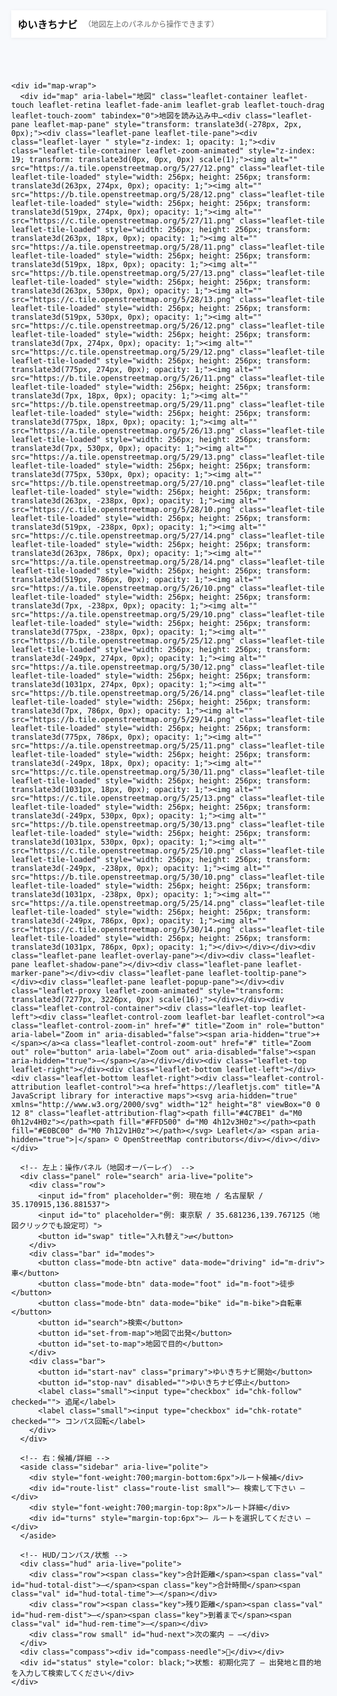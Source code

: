 <html lang="ja"><head>
  <meta charset="utf-8">
  <meta name="viewport" content="width=device-width,initial-scale=1,viewport-fit=cover">
  <title>ゆいきちナビ</title>
  <link rel="stylesheet" href="https://unpkg.com/leaflet@1.9.4/dist/leaflet.css">
  <style>
    :root{--accent:#1e90ff;--bg:#f7f9fc;--ink:#111}
    html,body{height:100%;margin:0;font-family:system-ui,-apple-system,Segoe UI,Roboto,'Noto Sans JP',sans-serif;background:var(--bg);color:var(--ink)}
    #app{height:100%;display:flex;flex-direction:column}
    header{display:flex;align-items:center;gap:10px;padding:10px;background:#fff;box-shadow:0 1px 6px rgba(0,0,0,0.06)}
    header h1{font-size:16px;margin:0}
    #map-wrap{position:relative;flex:1;min-height:360px}
    #map{position:absolute;inset:0}

    /* ── 左上パネル（地図内オーバーレイ; スマホで約1/2サイズ） */
    .panel{position:absolute;z-index:1400;left:12px;top:12px;background:#fff;border:1px solid #e9eef3;border-radius:14px;box-shadow:0 12px 30px rgba(0,0,0,.12);padding:10px}
    .panel .row{display:flex;gap:8px;align-items:center;flex-wrap:wrap}
    .panel input{padding:8px;border:1px solid #ddd;border-radius:8px;min-width:220px;flex:1 1 200px}
    .panel button{padding:8px 10px;border-radius:10px;border:1px solid #ddd;background:#fff;cursor:pointer}
    .panel .mode-btn{padding:6px 10px;border-radius:10px}
    .panel .mode-btn.active{background:var(--accent);color:#fff;border-color:var(--accent)}
    .panel .bar{display:flex;gap:6px;align-items:center;flex-wrap:wrap;margin-top:8px}

    /* 右のルート/詳細 */
    aside.sidebar{position:absolute;right:12px;top:12px;z-index:1400;background:#fff;padding:12px;border-radius:14px;box-shadow:0 12px 30px rgba(0,0,0,0.12);width:360px;max-height:72vh;overflow:auto}
    .route-item{padding:8px;border-radius:10px;border:1px solid #eee;margin-bottom:6px;cursor:pointer}
    .route-item.selected{background:var(--accent);color:#fff;border-color:var(--accent);font-weight:700}
    .turn-step{padding:6px;border-bottom:1px dashed #eee}

    /* HUD/コンパス/ステータス */
    #status{position:absolute;left:12px;bottom:12px;z-index:1500;background:rgba(255,255,255,0.95);padding:8px 10px;border-radius:10px;box-shadow:0 6px 18px rgba(0,0,0,0.12)}
    .small{font-size:12px;color:#666}
    .hud{position:absolute;left:12px;bottom:82px;z-index:1500;background:rgba(255,255,255,0.96);padding:10px 12px;border-radius:12px;box-shadow:0 10px 30px rgba(0,0,0,0.12);min-width:260px}
    .hud .row{display:flex;gap:10px;align-items:baseline;flex-wrap:wrap}
    .hud .key{font-size:12px;color:#777}
    .hud .val{font-weight:700}
    .compass{position:absolute;right:12px;bottom:12px;z-index:1500;background:rgba(255,255,255,0.95);padding:8px;border-radius:50%;width:44px;height:44px;display:grid;place-items:center;box-shadow:0 6px 18px rgba(0,0,0,0.12)}
    .compass > div{transform-origin:center center}
    .rotateable{transition:transform 120ms ease}
    .marker-heading{width:22px;height:22px;border-radius:50%;background:#1e90ff;border:2px solid #fff;box-shadow:0 0 0 2px rgba(30,144,255,0.25)}
    .marker-heading::after{content:"";position:absolute;width:0;height:0;border-left:6px solid transparent;border-right:6px solid transparent;border-bottom:10px solid #1e90ff;top:-8px;left:5px;transform-origin:center}

    /* Leaflet 既存ズームを大きくして押しやすく */
    .leaflet-control-zoom{transform-origin:top left}
    @media(max-width:800px){
      header{padding:8px}
      /* スマホ：パネル/サイドバーをコンパクト化 */
      .panel{transform:scale(.75);transform-origin:top left}
      aside.sidebar{width:min(92vw,420px);top:auto;bottom:12px;max-height:46vh}
      .hud{bottom:72px}
      .compass{bottom:12px}
      /* ズームボタン拡大 */
      .leaflet-control-zoom{transform:scale(1.35)}
    }
    @media(min-width:801px){
      .leaflet-control-zoom{transform:scale(1.1)}
    }
  </style>
</head>
<body>
  <div id="app">
    <header>
      <h1>ゆいきちナビ</h1>
      <div class="small">（地図左上のパネルから操作できます）</div>
    </header>

    <div id="map-wrap">
      <div id="map" aria-label="地図" class="leaflet-container leaflet-touch leaflet-retina leaflet-fade-anim leaflet-grab leaflet-touch-drag leaflet-touch-zoom" tabindex="0">地図を読み込み中…<div class="leaflet-pane leaflet-map-pane" style="transform: translate3d(-278px, 2px, 0px);"><div class="leaflet-pane leaflet-tile-pane"><div class="leaflet-layer " style="z-index: 1; opacity: 1;"><div class="leaflet-tile-container leaflet-zoom-animated" style="z-index: 19; transform: translate3d(0px, 0px, 0px) scale(1);"><img alt="" src="https://a.tile.openstreetmap.org/5/27/12.png" class="leaflet-tile leaflet-tile-loaded" style="width: 256px; height: 256px; transform: translate3d(263px, 274px, 0px); opacity: 1;"><img alt="" src="https://b.tile.openstreetmap.org/5/28/12.png" class="leaflet-tile leaflet-tile-loaded" style="width: 256px; height: 256px; transform: translate3d(519px, 274px, 0px); opacity: 1;"><img alt="" src="https://c.tile.openstreetmap.org/5/27/11.png" class="leaflet-tile leaflet-tile-loaded" style="width: 256px; height: 256px; transform: translate3d(263px, 18px, 0px); opacity: 1;"><img alt="" src="https://a.tile.openstreetmap.org/5/28/11.png" class="leaflet-tile leaflet-tile-loaded" style="width: 256px; height: 256px; transform: translate3d(519px, 18px, 0px); opacity: 1;"><img alt="" src="https://b.tile.openstreetmap.org/5/27/13.png" class="leaflet-tile leaflet-tile-loaded" style="width: 256px; height: 256px; transform: translate3d(263px, 530px, 0px); opacity: 1;"><img alt="" src="https://c.tile.openstreetmap.org/5/28/13.png" class="leaflet-tile leaflet-tile-loaded" style="width: 256px; height: 256px; transform: translate3d(519px, 530px, 0px); opacity: 1;"><img alt="" src="https://c.tile.openstreetmap.org/5/26/12.png" class="leaflet-tile leaflet-tile-loaded" style="width: 256px; height: 256px; transform: translate3d(7px, 274px, 0px); opacity: 1;"><img alt="" src="https://c.tile.openstreetmap.org/5/29/12.png" class="leaflet-tile leaflet-tile-loaded" style="width: 256px; height: 256px; transform: translate3d(775px, 274px, 0px); opacity: 1;"><img alt="" src="https://b.tile.openstreetmap.org/5/26/11.png" class="leaflet-tile leaflet-tile-loaded" style="width: 256px; height: 256px; transform: translate3d(7px, 18px, 0px); opacity: 1;"><img alt="" src="https://b.tile.openstreetmap.org/5/29/11.png" class="leaflet-tile leaflet-tile-loaded" style="width: 256px; height: 256px; transform: translate3d(775px, 18px, 0px); opacity: 1;"><img alt="" src="https://a.tile.openstreetmap.org/5/26/13.png" class="leaflet-tile leaflet-tile-loaded" style="width: 256px; height: 256px; transform: translate3d(7px, 530px, 0px); opacity: 1;"><img alt="" src="https://a.tile.openstreetmap.org/5/29/13.png" class="leaflet-tile leaflet-tile-loaded" style="width: 256px; height: 256px; transform: translate3d(775px, 530px, 0px); opacity: 1;"><img alt="" src="https://b.tile.openstreetmap.org/5/27/10.png" class="leaflet-tile leaflet-tile-loaded" style="width: 256px; height: 256px; transform: translate3d(263px, -238px, 0px); opacity: 1;"><img alt="" src="https://c.tile.openstreetmap.org/5/28/10.png" class="leaflet-tile leaflet-tile-loaded" style="width: 256px; height: 256px; transform: translate3d(519px, -238px, 0px); opacity: 1;"><img alt="" src="https://c.tile.openstreetmap.org/5/27/14.png" class="leaflet-tile leaflet-tile-loaded" style="width: 256px; height: 256px; transform: translate3d(263px, 786px, 0px); opacity: 1;"><img alt="" src="https://a.tile.openstreetmap.org/5/28/14.png" class="leaflet-tile leaflet-tile-loaded" style="width: 256px; height: 256px; transform: translate3d(519px, 786px, 0px); opacity: 1;"><img alt="" src="https://a.tile.openstreetmap.org/5/26/10.png" class="leaflet-tile leaflet-tile-loaded" style="width: 256px; height: 256px; transform: translate3d(7px, -238px, 0px); opacity: 1;"><img alt="" src="https://a.tile.openstreetmap.org/5/29/10.png" class="leaflet-tile leaflet-tile-loaded" style="width: 256px; height: 256px; transform: translate3d(775px, -238px, 0px); opacity: 1;"><img alt="" src="https://b.tile.openstreetmap.org/5/25/12.png" class="leaflet-tile leaflet-tile-loaded" style="width: 256px; height: 256px; transform: translate3d(-249px, 274px, 0px); opacity: 1;"><img alt="" src="https://a.tile.openstreetmap.org/5/30/12.png" class="leaflet-tile leaflet-tile-loaded" style="width: 256px; height: 256px; transform: translate3d(1031px, 274px, 0px); opacity: 1;"><img alt="" src="https://b.tile.openstreetmap.org/5/26/14.png" class="leaflet-tile leaflet-tile-loaded" style="width: 256px; height: 256px; transform: translate3d(7px, 786px, 0px); opacity: 1;"><img alt="" src="https://b.tile.openstreetmap.org/5/29/14.png" class="leaflet-tile leaflet-tile-loaded" style="width: 256px; height: 256px; transform: translate3d(775px, 786px, 0px); opacity: 1;"><img alt="" src="https://a.tile.openstreetmap.org/5/25/11.png" class="leaflet-tile leaflet-tile-loaded" style="width: 256px; height: 256px; transform: translate3d(-249px, 18px, 0px); opacity: 1;"><img alt="" src="https://c.tile.openstreetmap.org/5/30/11.png" class="leaflet-tile leaflet-tile-loaded" style="width: 256px; height: 256px; transform: translate3d(1031px, 18px, 0px); opacity: 1;"><img alt="" src="https://c.tile.openstreetmap.org/5/25/13.png" class="leaflet-tile leaflet-tile-loaded" style="width: 256px; height: 256px; transform: translate3d(-249px, 530px, 0px); opacity: 1;"><img alt="" src="https://b.tile.openstreetmap.org/5/30/13.png" class="leaflet-tile leaflet-tile-loaded" style="width: 256px; height: 256px; transform: translate3d(1031px, 530px, 0px); opacity: 1;"><img alt="" src="https://c.tile.openstreetmap.org/5/25/10.png" class="leaflet-tile leaflet-tile-loaded" style="width: 256px; height: 256px; transform: translate3d(-249px, -238px, 0px); opacity: 1;"><img alt="" src="https://b.tile.openstreetmap.org/5/30/10.png" class="leaflet-tile leaflet-tile-loaded" style="width: 256px; height: 256px; transform: translate3d(1031px, -238px, 0px); opacity: 1;"><img alt="" src="https://a.tile.openstreetmap.org/5/25/14.png" class="leaflet-tile leaflet-tile-loaded" style="width: 256px; height: 256px; transform: translate3d(-249px, 786px, 0px); opacity: 1;"><img alt="" src="https://c.tile.openstreetmap.org/5/30/14.png" class="leaflet-tile leaflet-tile-loaded" style="width: 256px; height: 256px; transform: translate3d(1031px, 786px, 0px); opacity: 1;"></div></div></div><div class="leaflet-pane leaflet-overlay-pane"></div><div class="leaflet-pane leaflet-shadow-pane"></div><div class="leaflet-pane leaflet-marker-pane"></div><div class="leaflet-pane leaflet-tooltip-pane"></div><div class="leaflet-pane leaflet-popup-pane"></div><div class="leaflet-proxy leaflet-zoom-animated" style="transform: translate3d(7277px, 3226px, 0px) scale(16);"></div></div><div class="leaflet-control-container"><div class="leaflet-top leaflet-left"><div class="leaflet-control-zoom leaflet-bar leaflet-control"><a class="leaflet-control-zoom-in" href="#" title="Zoom in" role="button" aria-label="Zoom in" aria-disabled="false"><span aria-hidden="true">+</span></a><a class="leaflet-control-zoom-out" href="#" title="Zoom out" role="button" aria-label="Zoom out" aria-disabled="false"><span aria-hidden="true">−</span></a></div></div><div class="leaflet-top leaflet-right"></div><div class="leaflet-bottom leaflet-left"></div><div class="leaflet-bottom leaflet-right"><div class="leaflet-control-attribution leaflet-control"><a href="https://leafletjs.com" title="A JavaScript library for interactive maps"><svg aria-hidden="true" xmlns="http://www.w3.org/2000/svg" width="12" height="8" viewBox="0 0 12 8" class="leaflet-attribution-flag"><path fill="#4C7BE1" d="M0 0h12v4H0z"></path><path fill="#FFD500" d="M0 4h12v3H0z"></path><path fill="#E0BC00" d="M0 7h12v1H0z"></path></svg> Leaflet</a> <span aria-hidden="true">|</span> © OpenStreetMap contributors</div></div></div></div>

      <!-- 左上：操作パネル（地図オーバーレイ） -->
      <div class="panel" role="search" aria-live="polite">
        <div class="row">
          <input id="from" placeholder="例: 現在地 / 名古屋駅 / 35.170915,136.881537">
          <input id="to" placeholder="例: 東京駅 / 35.681236,139.767125（地図クリックでも設定可）">
          <button id="swap" title="入れ替え">⇄</button>
        </div>
        <div class="bar" id="modes">
          <button class="mode-btn active" data-mode="driving" id="m-driv">車</button>
          <button class="mode-btn" data-mode="foot" id="m-foot">徒歩</button>
          <button class="mode-btn" data-mode="bike" id="m-bike">自転車</button>
          <button id="search">検索</button>
          <button id="set-from-map">地図で出発</button>
          <button id="set-to-map">地図で目的</button>
        </div>
        <div class="bar">
          <button id="start-nav" class="primary">ゆいきちナビ開始</button>
          <button id="stop-nav" disabled="">ゆいきちナビ停止</button>
          <label class="small"><input type="checkbox" id="chk-follow" checked=""> 追尾</label>
          <label class="small"><input type="checkbox" id="chk-rotate" checked=""> コンパス回転</label>
        </div>
      </div>

      <!-- 右：候補/詳細 -->
      <aside class="sidebar" aria-live="polite">
        <div style="font-weight:700;margin-bottom:6px">ルート候補</div>
        <div id="route-list" class="route-list small">— 検索して下さい —</div>
        <div style="font-weight:700;margin-top:8px">ルート詳細</div>
        <div id="turns" style="margin-top:6px">— ルートを選択してください —</div>
      </aside>

      <!-- HUD/コンパス/状態 -->
      <div class="hud" aria-live="polite">
        <div class="row"><span class="key">合計距離</span><span class="val" id="hud-total-dist">—</span><span class="key">合計時間</span><span class="val" id="hud-total-time">—</span></div>
        <div class="row"><span class="key">残り距離</span><span class="val" id="hud-rem-dist">—</span><span class="key">到着まで</span><span class="val" id="hud-rem-time">—</span></div>
        <div class="row small" id="hud-next">次の案内 — —</div>
      </div>
      <div class="compass"><div id="compass-needle">🧭</div></div>
      <div id="status" style="color: black;">状態: 初期化完了 — 出発地と目的地を入力して検索してください</div>
    </div>
  </div>

  <script src="https://unpkg.com/leaflet@1.9.4/dist/leaflet.js"></script>
  <script src="https://cdn.jsdelivr.net/npm/@turf/turf@6/turf.min.js"></script>
  <script>
  // ====== 再初期化ガード ======
  if (window._navCompleteInitializedV4) {
    console.warn('nav_complete V4 は既に初期化済み — 再利用します');
  } else {
    window._navCompleteInitializedV4 = true;

    (function(){
      // ====== アプリ状態 ======
      window._navComplete = window._navComplete || {};
      const app = window._navComplete;
      app.state = app.state || {
        map:null, markers:{from:null,to:null,cur:null},
        routes:[], routeLayers:[], routeTooltips:[], turnMarkers:[], progressLayer:null, selected:-1,
        nav:false, watchId:null, heading:0, lastHeadingTs:0,
        setMode:'driving', mapClickMode:null, useDummy:false,
        lastRerouteTs:0, follow:true, rotate:true,
        lastSnapIdx:0
      };

      const els = {
        from: document.getElementById('from'),
        to: document.getElementById('to'),
        swap: document.getElementById('swap'),
        modes: document.getElementById('modes'),
        search: document.getElementById('search'),
        setFromMap: document.getElementById('set-from-map'),
        setToMap: document.getElementById('set-to-map'),
        routeList: document.getElementById('route-list'),
        turns: document.getElementById('turns'),
        status: document.getElementById('status'),
        startNav: document.getElementById('start-nav'),
        stopNav: document.getElementById('stop-nav'),
        hudTotalDist: document.getElementById('hud-total-dist'),
        hudTotalTime: document.getElementById('hud-total-time'),
        hudRemDist: document.getElementById('hud-rem-dist'),
        hudRemTime: document.getElementById('hud-rem-time'),
        hudNext: document.getElementById('hud-next'),
        chkFollow: document.getElementById('chk-follow'),
        chkRotate: document.getElementById('chk-rotate'),
        compass: document.getElementById('compass-needle')
      };

      function setStatus(msg, isErr){ els.status.textContent = '状態: ' + msg; els.status.style.color = isErr? 'red':'black'; console.log('[nav]', msg); }
      function formatDist(m){ return m>=1000? (m/1000).toFixed(2)+' km' : Math.round(m)+' m'; }
      function formatDuration(sec){ if(!sec && sec!==0) return '-'; const s=Math.round(sec); const h=Math.floor(s/3600); const m=Math.round((s%3600)/60); if(h>0){ return `${h}時間${m}分`; } return `${m}分`; }

      // ====== 日本語案内生成 ======
      function jpInstruction(step){
        if(!step || !step.maneuver) return '直進';
        const m = step.maneuver; const type=m.type||''; const mod=m.modifier||''; const name = step.name? `（${step.name}）` : '';
        const roundaboutExit = (m.exit? `${m.exit} 番目の出口` : '');
        const dir = (x=>({
          'left':'左方向','slight left':'やや左方向','sharp left':'大きく左方向',
          'right':'右方向','slight right':'やや右方向','sharp right':'大きく右方向',
          'straight':'直進','uturn':'Uターン'
        }[x]||''))(mod);
        let text='';
        switch(type){
          case 'depart': text='出発'; break;
          case 'arrive': text='目的地に到着'; break;
          case 'turn': text= dir||'曲がる'; break;
          case 'new name': text='道なりに進む'; break;
          case 'merge': text='合流'; break;
          case 'on ramp': text='入口から進入'; break;
          case 'off ramp': text='出口で出る'; break;
          case 'roundabout': case 'rotary': text = `環状交差点で${roundaboutExit||'目的の出口'}へ`; break;
          case 'roundabout turn': text = `環状交差点で${dir}`; break;
          case 'fork': text=`分岐で${dir}`; break;
          case 'end of road': text=`突き当たりで${dir}`; break;
          case 'continue': text='直進'; break;
          case 'use lane': text='車線に従う'; break;
          default: text='進む';
        }
        return `${text}${name}`.trim();
      }

      // ====== 地図初期化 ======
      function initMap(){
        if (app.state.map) return app.state.map;
        const map = L.map('map', { center:[35.681236,139.767125], zoom:5, zoomControl:true });
        L.tileLayer('https://{s}.tile.openstreetmap.org/{z}/{x}/{y}.png',{maxZoom:19, attribution:'© OpenStreetMap contributors'}).addTo(map);
        app.state.map = map;
        map.on('click', (e)=>{
          if (app.state.mapClickMode === 'from'){
            setFrom({lat:e.latlng.lat, lon:e.latlng.lng, display_name:`${e.latlng.lat.toFixed(5)}, ${e.latlng.lng.toFixed(5)}`});
            app.state.mapClickMode = null; setStatus('地図で出発地を設定しました');
          } else if (app.state.mapClickMode === 'to'){
            setTo({lat:e.latlng.lat, lon:e.latlng.lng, display_name:`${e.latlng.lat.toFixed(5)}, ${e.latlng.lng.toFixed(5)}`});
            app.state.mapClickMode = null; setStatus('地図で目的地を設定しました');
          }
        });
        return map;
      }
      const map = initMap();

      // ====== マーカー ======
      function ensureMarker(name){ if (app.state.markers[name]) return app.state.markers[name]; const m = L.marker(map.getCenter()).addTo(map); app.state.markers[name]=m; return m; }
      function setFrom(loc){ app.state.from = loc; els.from.value = loc.display_name || `${loc.lat.toFixed(5)},${loc.lon.toFixed(5)}`; const m = ensureMarker('from'); m.setLatLng([loc.lat,loc.lon]).bindPopup('出発').openPopup(); }
      function setTo(loc){ app.state.to = loc; els.to.value = loc.display_name || `${loc.lat.toFixed(5)},${loc.lon.toFixed(5)}`; const m = ensureMarker('to'); m.setLatLng([loc.lat,loc.lon]).bindPopup('目的地').openPopup(); }

      // 現在地マーカー（進行方向アイコン）
      function setCurrentMarker(lat,lon,bearing){
        const html = `<div class="marker-heading rotateable" style="position:relative;"></div>`;
        if(!app.state.markers.cur){ app.state.markers.cur = L.marker([lat,lon],{ title:'現在地', icon: L.divIcon({html, className:'', iconSize:[22,22]})}).addTo(map); }
        app.state.markers.cur.setLatLng([lat,lon]);
        try{ const el = app.state.markers.cur.getElement().querySelector('.rotateable'); if(el){ el.style.transform = `rotate(${bearing||0}deg)`; } }catch(e){}
      }

      // ====== ジオコーディング/パース ======
      function parseLatLon(q){ if(!q) return null; const m = q.trim().match(/^(-?\d+(?:\.\d+)?)[,\s]+(-?\d+(?:\.\d+)?)/); if(m) return {lat:parseFloat(m[1]), lon:parseFloat(m[2]), display_name:`${parseFloat(m[1]).toFixed(5)}, ${parseFloat(m[2]).toFixed(5)}`}; return null; }
      async function geocode(q){ const parsed = parseLatLon(q); if(parsed) return parsed; const url='https://nominatim.openstreetmap.org/search?format=json&limit=5&q='+encodeURIComponent(q); try{ const ctrl=new AbortController(); const t=setTimeout(()=>ctrl.abort(),8000); const res=await fetch(url,{signal:ctrl.signal, headers:{'Accept-Language':'ja'}}); clearTimeout(t); if(!res.ok) throw new Error('HTTP '+res.status); const j=await res.json(); if(j&&j.length>0) return {lat:parseFloat(j[0].lat), lon:parseFloat(j[0].lon), display_name:j[0].display_name}; return null;}catch(e){console.warn('geocode fail',e); return null;} }

      // ====== ルート取得（OSRM） ======
      async function fetchRoutes(from,to,mode){ const profile = mode==='driving'?'driving': mode==='foot'?'foot':'bicycle'; const url=`https://router.project-osrm.org/route/v1/${profile}/${from.lon},${from.lat};${to.lon},${to.lat}?overview=full&geometries=geojson&steps=true&alternatives=true`; try{ const ctrl=new AbortController(); const t=setTimeout(()=>ctrl.abort(),12000); const res=await fetch(url,{signal:ctrl.signal}); clearTimeout(t); if(!res.ok) throw new Error('HTTP '+res.status); const j=await res.json(); if(j && j.code==='Ok' && j.routes && j.routes.length>0) return j.routes; return null;}catch(e){console.warn('fetchRoutes fail',e); return null;} }

      // ====== モード別 推定速度(ETA補正) ======
      const SPEED_KMH = { foot: 4.8, bike: 16, driving: 42 };
      function etaSeconds(distanceMeters, mode){ const v = SPEED_KMH[mode] || 42; return (distanceMeters/1000) / v * 3600; }

      // ====== ルート描画＆リスト（線/ツールチップ/曲がりマーカー） ======
      function clearRouteLayers(){
        app.state.routeLayers.forEach(l=>{ try{ map.removeLayer(l);}catch{} });
        app.state.routeTooltips.forEach(t=>{ try{ map.removeLayer(t);}catch{} });
        app.state.turnMarkers.forEach(m=>{ try{ map.removeLayer(m);}catch{} });
        if(app.state.progressLayer){ try{ map.removeLayer(app.state.progressLayer);}catch{} app.state.progressLayer=null; }
        app.state.routeLayers=[]; app.state.routeTooltips=[]; app.state.turnMarkers=[];
        app.state.routes=[]; app.state.selected=-1;
        els.routeList.innerHTML=''; els.turns.innerHTML='';
        els.hudTotalDist.textContent='—'; els.hudTotalTime.textContent='—'; els.hudRemDist.textContent='—'; els.hudRemTime.textContent='—';
      }

      function makeTurnMarker(step){
        if(!step || !step.maneuver || !step.maneuver.location) return null;
        const [lon,lat] = step.maneuver.location;
        const marker = L.circleMarker([lat,lon], {radius:6, weight:2, color:'#1e90ff', fillColor:'#1e90ff', fillOpacity:0.85});
        const label = `<div style="font-weight:700">${jpInstruction(step)}</div><div class="small">${formatDist(step.distance)} ${step.name ? '｜ '+step.name:''}</div>`;
        marker.bindPopup(label);
        marker.bindTooltip(jpInstruction(step), {permanent:false, direction:'top', offset:[0,-6]});
        return marker;
      }

      function drawRoutes(routes){
        clearRouteLayers();
        app.state.routes = routes;
        routes.forEach((r,i)=>{
          const coords = r.geometry.coordinates.map(c=>[c[1],c[0]]);
          const line = L.polyline(coords,{color:i===0?'#1e90ff':'#888',weight:i===0?7:5,opacity:i===0?0.95:0.45}).addTo(map);
          line.on('click',()=> selectRoute(i));
          line.bindTooltip(`候補 ${i+1}｜${(r.distance/1000).toFixed(2)} km｜${formatDuration(etaSeconds(r.distance, app.state.setMode))}`);
          app.state.routeLayers.push(line);

          // 主要曲がりポイントにマーカー
          const steps = (r.legs && r.legs[0] && r.legs[0].steps) ? r.legs[0].steps : [];
          const every = Math.max(1, Math.floor(steps.length/40)); // 過密回避
          steps.forEach((s,idx)=>{
            if(!s.maneuver || s.maneuver.type==='depart') return;
            if(idx % every !== 0 && s.maneuver.type!=='turn' && s.maneuver.type!=='arrive') return;
            const m = makeTurnMarker(s);
            if(m){ m.addTo(map); app.state.turnMarkers.push(m); }
          });

          const div = document.createElement('div');
          div.className='route-item'; if(i===0) div.classList.add('selected');
          const distKm = (r.distance/1000).toFixed(2);
          const durStr = formatDuration(etaSeconds(r.distance, app.state.setMode));
          div.textContent=`候補 ${i+1} — ${distKm} km / ${durStr}`;
          div.addEventListener('click',()=> selectRoute(i));
          els.routeList.appendChild(div);
        });
        app.state.selected=0; selectRoute(0);
      }

      function selectRoute(i){
        if(i<0||i>=app.state.routes.length) return;
        app.state.selected=i;
        app.state.routeLayers.forEach((l,idx)=>{ l.setStyle({color: idx===i? '#1e90ff':'#888', weight: idx===i?8:5, opacity: idx===i?0.98:0.4}); if(idx===i) l.bringToFront(); });
        const items = els.routeList.querySelectorAll('.route-item'); items.forEach((it,idx)=> it.classList.toggle('selected', idx===i));
        const r = app.state.routes[i];
        const steps = r.legs[0].steps; renderTurns(steps);
        const coords = r.geometry.coordinates.map(c=>[c[1],c[0]]);
        const bounds = L.latLngBounds(coords); map.fitBounds(bounds,{padding:[50,50]});
        els.hudTotalDist.textContent = (r.distance/1000).toFixed(2)+' km';
        els.hudTotalTime.textContent = formatDuration(etaSeconds(r.distance, app.state.setMode));
        app.state.lastSnapIdx=0; // reset progress
        if(app.state.progressLayer){ try{ map.removeLayer(app.state.progressLayer);}catch{} app.state.progressLayer=null; }
      }

      function renderTurns(steps){
        els.turns.innerHTML='';
        if(!steps||steps.length===0){ els.turns.textContent='ターンバイターンデータがありません'; return;}
        steps.forEach((s)=>{
          const node = document.createElement('div');
          node.className='turn-step';
          node.innerHTML=`<div><strong>${jpInstruction(s)}</strong></div><div class=\"small\">距離: ${formatDist(s.distance)} ${s.name? '｜ 道路: '+s.name : ''}</div>`;
          node.addEventListener('mouseenter', ()=>{ // ホバーで該当マーカー強調
            if(!s.maneuver||!s.maneuver.location) return;
            const [lon,lat] = s.maneuver.location; L.popup({autoClose:true, closeButton:false, offset:[0,-10]})
              .setLatLng([lat,lon])
              .setContent(`<b>${jpInstruction(s)}</b><div class='small'>${formatDist(s.distance)} ${s.name? '｜ '+s.name:''}</div>`)
              .openOn(map);
          });
          els.turns.appendChild(node);
        });
      }

      // ====== 音声読み上げ（日本語） ======
      function speakJa(text){ if(!window.speechSynthesis) return; try{ const u = new SpeechSynthesisUtterance(text); u.lang='ja-JP'; window.speechSynthesis.cancel(); window.speechSynthesis.speak(u);}catch(e){console.warn('speak fail',e);} }

      // ====== 追尾/回転（地図は回転しない） ======
      function applyFollowAndRotate(lat,lon,bearing){
        if(app.state.follow){ const z = Math.max(15, map.getZoom()); map.setView([lat,lon], Math.min(17,z)); }
        if(app.state.rotate){ const deg = (bearing||0); try{ els.compass.style.transform = `rotate(${deg}deg)`; }catch(e){} } else { try{ els.compass.style.transform='none'; }catch(e){} }
      }

      // ====== ナビ実行・自動リルート ======
      function startNavigation(){ if(app.state.nav) return; if(!app.state.routes||app.state.routes.length===0){ setStatus('先にルートを検索してください',true); return;} app.state.nav=true; setStatus('ナビ開始：ルートを追跡します'); els.startNav.disabled=true; els.stopNav.disabled=false;
        if(!navigator.geolocation){ setStatus('位置情報非対応。ダミーを使用します',true); applyDummy(); return; }
        try{ app.state.watchId = navigator.geolocation.watchPosition(onNavPosition, onNavError, { enableHighAccuracy:true, maximumAge:1000, timeout:15000}); }catch(e){ console.warn('watch fail',e); applyDummy(); }
      }
      function stopNavigation(){ if(!app.state.nav) return; app.state.nav=false; setStatus('ナビ停止'); els.startNav.disabled=false; els.stopNav.disabled=true; try{ if(app.state.watchId!==null){ navigator.geolocation.clearWatch(app.state.watchId); app.state.watchId=null; }}catch(e){} }

      function onNavError(err){ console.warn('nav pos err',err); if(err && err.code===1){ setStatus('位置情報が許可されていません', true); }

      }

      function offRouteThreshold(){ switch(app.state.setMode){ case 'foot': return 30; case 'bike': return 50; default: return 100; } }
      function rerouteCooldownMs(){ return 8000; }

      function updateProgressLayer(route, snapIdx){ if(!route) return; const coords = route.geometry.coordinates; if(snapIdx<=0) return; const seg = coords.slice(0, Math.min(snapIdx+1, coords.length)).map(c=>[c[1],c[0]]); if(!app.state.progressLayer){ app.state.progressLayer = L.polyline(seg,{color:'#2ecc71', weight:8, opacity:0.9}).addTo(map); } else { app.state.progressLayer.setLatLngs(seg); } }

      // ★ 角度補正・正規化ヘルパ
      function norm360(deg){ if(typeof deg!=='number'||Number.isNaN(deg)) return 0; return (deg%360+360)%360; }

      function onNavPosition(pos){
        const lat=pos.coords.latitude, lon=pos.coords.longitude;
        let bearing = 0; const nowTs = Date.now(); const headingFresh = (nowTs - app.state.lastHeadingTs) < 2500;
        if(headingFresh){ bearing = norm360(app.state.heading); }
        else if(app._prev){ const dy = lat - app._prev.lat, dx = lon - app._prev.lon; if(Math.abs(dy)+Math.abs(dx) > 1e-6){ bearing = norm360(Math.atan2(dx, dy) * 180/Math.PI); } }
        setCurrentMarker(lat,lon,bearing);
        applyFollowAndRotate(lat,lon,bearing);
        app._prev = {lat,lon};
        if(app.state.useDummy) return;

        const route = app.state.routes[app.state.selected]; if(!route) return;
        const line = turf.lineString(route.geometry.coordinates);
        const pt = turf.point([lon,lat]);
        const snapped = turf.nearestPointOnLine(line, pt, {units:'meters'});
        const distToRoute = snapped.properties.dist; // m
        const snapIdx = snapped.properties.index || 0; // 進捗
        if(snapIdx > app.state.lastSnapIdx){ app.state.lastSnapIdx = snapIdx; updateProgressLayer(route, snapIdx); }

        // 次の案内（日本語）
        const steps = route.legs[0].steps || [];
        let chosen = null; for(let i=0;i<steps.length;i++){ const s=steps[i]; const mloc = s.maneuver && s.maneuver.location; if(!mloc) continue; const d = turf.distance(turf.point([lon,lat]), turf.point([mloc[0],mloc[1]]), {units:'meters'}); if(d>5){ chosen = {index:i, step:s, dist:d}; break; } }
        if(!chosen && steps.length){ chosen = {index:steps.length-1, step:steps[steps.length-1], dist:0}; }
        if(chosen){ const msg = `${formatDist(chosen.dist)} 先、${jpInstruction(chosen.step)}`; els.hudNext.textContent = `次の案内 — ${msg}`; if(chosen.dist < 60){ speakJa(msg); } }

        // 残り距離/時間
        const totalDist = route.distance; const totalDur = etaSeconds(route.distance, app.state.setMode); // 補正後の総時間(秒)
        const routeCoords = route.geometry.coordinates;
        const remainingLine = turf.lineString(routeCoords.slice(snapIdx));
        const remKm = turf.length(remainingLine, {units:'kilometers'});
        const remDistM = Math.max(0, Math.round(remKm*1000));
        const remTimeSec = totalDist>0 ? (totalDur * (remDistM/totalDist)) : 0;
        els.hudRemDist.textContent = formatDist(remDistM);
        els.hudRemTime.textContent = formatDuration(remTimeSec);

        // 自動リルート判定
        const now = Date.now();
        if(distToRoute > offRouteThreshold() && (now - app.state.lastRerouteTs) > rerouteCooldownMs()){
          app.state.lastRerouteTs = now;
          setStatus(`コースを外れました（${Math.round(distToRoute)}m）。新ルートを再検索します…`);
          const cur = {lat, lon}; const dest = app.state.to;
          if(dest){ fetchRoutes(cur, dest, app.state.setMode).then(rs=>{ if(rs && rs.length){ drawRoutes(rs); setStatus('自動リルート完了'); speakJa('ルートを再計算しました'); if(app.state.follow) map.setView([lat,lon], 16); }
            else { setStatus('リルートに失敗しました', true); } }); }
        }
      }

      // ====== デバイス方位（コンパス） ======
      function initOrientation(){
        function screenAngle(){
          const a = (screen.orientation && typeof screen.orientation.angle==='number') ? screen.orientation.angle :
                    (typeof window.orientation==='number' ? window.orientation : 0);
          return (a||0);
        }
        function handleFromAlpha(alpha){ const head = norm360(360 - alpha + screenAngle()); app.state.heading = head; app.state.lastHeadingTs = Date.now(); }
        function handleGeneric(e){ const wh = (typeof e.webkitCompassHeading === 'number' ? e.webkitCompassHeading : null); if(wh!=null && !Number.isNaN(wh)){ app.state.heading = norm360(wh + 0); app.state.lastHeadingTs = Date.now(); } else if(typeof e.alpha === 'number' && !Number.isNaN(e.alpha)){ handleFromAlpha(e.alpha); } }
        if(window.DeviceOrientationEvent && typeof DeviceOrientationEvent.requestPermission === 'function'){
          document.body.addEventListener('click', function once(){ DeviceOrientationEvent.requestPermission().then(state=>{ if(state==='granted'){ window.addEventListener('deviceorientation', handleGeneric, {passive:true}); window.addEventListener('deviceorientationabsolute', handleGeneric, {passive:true}); } }).catch(()=>{}); document.body.removeEventListener('click', once); }, {once:true});
        } else if(window.DeviceOrientationEvent){ window.addEventListener('deviceorientationabsolute', handleGeneric, {passive:true}); window.addEventListener('deviceorientation', handleGeneric, {passive:true}); }
        window.addEventListener('orientationchange', ()=>{ app.state.lastHeadingTs = 0; }, {passive:true});
      }
      initOrientation();

      // ====== ダミー位置 ======
      const DUMMY = {lat:35.170915, lon:136.881537, name:'名古屋駅'};
      function applyDummy(){ app.state.useDummy = true; setCurrentMarker(DUMMY.lat,DUMMY.lon,0); map.setView([DUMMY.lat,DUMMY.lon],16); setStatus('ダミー位置を使用中'); }

      // ====== 入力解決："現在地"を解釈 ======
      async function resolveFromInput(){ const v = (els.from.value||'').trim(); if(!v || v==='現在地' || v==='いま' || v.toLowerCase()==='current'){ return await getCurrentLocation(); } const g = await geocode(v); if(!g){ throw new Error('出発地が見つかりません'); } return g; }
      async function resolveToInput(){ const v = (els.to.value||'').trim(); const g = parseLatLon(v) || (v? await geocode(v):null); if(!g) throw new Error('目的地が見つかりません'); return g; }
      function getCurrentLocation(){ return new Promise((resolve,reject)=>{ if(!navigator.geolocation){ reject(new Error('この端末は位置情報に対応していません')); return; } navigator.geolocation.getCurrentPosition(p=>{ resolve({lat:p.coords.latitude, lon:p.coords.longitude, display_name:'現在地'}); }, err=>{ reject(err); }, {enableHighAccuracy:true, timeout:12000}); }); }

      // ====== UI動作 ======
      els.swap.addEventListener('click', ()=>{ const a=els.from.value; els.from.value=els.to.value; els.to.value=a; const af=app.state.from; app.state.from=app.state.to; app.state.to=af; if(app.state.from) setFrom(app.state.from); if(app.state.to) setTo(app.state.to); });
      document.querySelectorAll('#modes .mode-btn').forEach(b=> b.addEventListener('click', async ()=>{ document.querySelectorAll('#modes .mode-btn').forEach(x=>x.classList.remove('active')); b.classList.add('active'); app.state.setMode = b.dataset.mode; if(app.state.from && app.state.to){ setStatus('モード変更に合わせてルートを再検索します…'); const routes = await fetchRoutes(app.state.from, app.state.to, app.state.setMode); if(routes){ drawRoutes(routes); setStatus('モード変更を反映しました'); } else { setStatus('モード変更の反映に失敗しました', true); } } }));
      els.setFromMap.addEventListener('click', ()=>{ app.state.mapClickMode='from'; setStatus('地図をタップして出発地を選んでください'); });
      els.setToMap.addEventListener('click', ()=>{ app.state.mapClickMode='to'; setStatus('地図をタップして目的地を選んでください'); });

      els.search.addEventListener('click', async ()=>{
        try{
          setStatus('出発地を解決中...');
          const f = await resolveFromInput();
          setFrom(f);
          setStatus('目的地を解決中...');
          const t = await resolveToInput();
          setTo(t);
          setStatus('ルート検索中...');
          const routes = await fetchRoutes(f,t, app.state.setMode);
          if(!routes){ setStatus('ルート検索に失敗しました（外部API制限の可能性）', true); return; }
          drawRoutes(routes);
          setStatus('ルート候補を表示しました');
        }catch(e){ setStatus(e.message || '検索に失敗しました', true); }
      });

      els.startNav.addEventListener('click', ()=> startNavigation());
      els.stopNav.addEventListener('click', ()=> stopNavigation());
      els.chkFollow.addEventListener('change', ()=>{ app.state.follow = els.chkFollow.checked; });
      els.chkRotate.addEventListener('change', ()=>{ app.state.rotate = els.chkRotate.checked; if(!app.state.rotate){ try{ els.compass.style.transform='none'; }catch(e){} } });
      [els.from, els.to].forEach(i=> i.addEventListener('keydown', e=>{ if(e.key==='Enter') els.search.click(); }));

      els.from.placeholder = '例: 現在地 / 名古屋駅 / 35.170915,136.881537';
      els.to.placeholder='例: 東京駅 / 35.681236,139.767125（地図クリックでも設定可）';
      setStatus('初期化完了 — 出発地と目的地を入力して検索してください');

      // ====== ちょいテスト（簡易ユニット） ======
      (function selfTests(){
        function assertEq(name,a,b){ if(a!==b){ console.error('TEST FAIL',name,a,b);} else { console.log('TEST OK',name);} }
        assertEq('formatDist_500', formatDist(500), '500 m');
        assertEq('formatDist_1500', formatDist(1500), '1.50 km');
        assertEq('formatDuration_59m', formatDuration(59*60), '59分');
        assertEq('formatDuration_2h5m', formatDuration(2*3600+5*60), '2時間5分');
        const d = 10000; // 10km
        const etaFoot = Math.round(etaSeconds(d,'foot')/60);
        const etaBike = Math.round(etaSeconds(d,'bike')/60);
        const etaCar  = Math.round(etaSeconds(d,'driving')/60);
        console.log('ETA test (10km) foot/bike/car =', etaFoot, etaBike, etaCar);
        if(!(etaFoot > etaBike && etaBike > etaCar)) console.error('TEST FAIL eta order'); else console.log('TEST OK eta order');
        const s1 = {distance:120, name:'桜通', maneuver:{type:'turn', modifier:'right'}};
        console.log('JP instruction sample:', jpInstruction(s1));
      })();

      // export
      app.api = { setFrom, setTo, fetchRoutes, drawRoutes, startNavigation, stopNavigation, applyDummy };
      window._navComplete = app;
    })();
  }
  </script>


</body></html>
